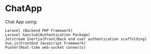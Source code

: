 # ChatApp
Chat App using: 

	Laravel (Backend PHP Framework)
	Laravel Sanctum(Authentication Package)
	Jetstream Inertia(Front/Back end user authentication scaffolding)
	Vue.js(FrontEnd Javascript Framework)
	Pusher(Real-time web-socket connects)